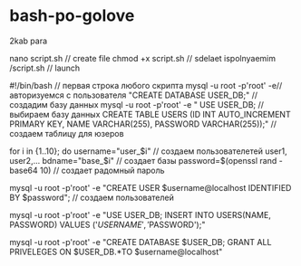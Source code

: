 # bash-po-golove
2kab para

nano script.sh //  create file
chmod +x script.sh // sdelaet ispolnyaemim
/script.sh //  launch

#!/bin/bash // первая строка любого скрипта
mysql -u root -p'root' -e// авторизуемся с пользователя
"CREATE DATABASE USER_DB;"   // создадим базу данных
mysql -u root -p'root' -e " USE USER_DB; // выбираем базу данных
CREATE TABLE USERS (ID INT AUTO_INCREMENT PRIMARY KEY, NAME VARCHAR(255), PASSWORD VARCHAR(255));" // создаем таблицу для юзеров

for i in {1..10};
do 
username="user_$i" // создаем пользователетей user1, user2,...
bdname="base_$i" // создает базы 
password=$(openssl rand -base64 10) // создает радомный пароль

mysql -u root -p'root' -e
"CREATE USER $username@localhost IDENTIFIED BY $password"; // создаем пользователей

mysql -u root -p'root' -e
"USE USER_DB;
INSERT INTO USERS(NAME, PASSWORD) VALUES ('$USERNAME', '$PASSWORD');"

mysql -u root -p'root' -e
"CREATE DATABASE $USER_DB;
GRANT ALL PRIVELEGES ON $USER_DB.*TO $username@localhost"
